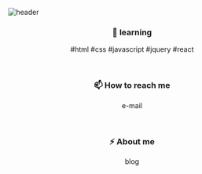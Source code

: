 ![header](https://capsule-render.vercel.app/api?type=wave&color=auto&height=300&section=header&text=Yeeun%20Lee&fontSize=80&animation=fadeIn1.5s&fontColor=ffffff)


<h3 align="center"> 🌱 learning  </h3>
<p align="center">
#html #css #javascript #jquery #react
</p>
<br>
<h3 align="center"> 📫 How to reach me </h3>
<p align="center"> e-mail </p>
<br>
<h3 align="center"> ⚡ About me </h3>
<p align="center"> blog </p>

<!--
**yegri/yegri** is a ✨ _special_ ✨ repository bec![Uploading github_readme.jpg…]()
ause its `README.md` (this file) appears on your GitHub profile.

Here are some ideas to get you started:

- 🔭 I’m currently working on ...
- 🌱 I’m currently learning ...
- 👯 I’m looking to collaborate on ...
- 🤔 I’m looking for help with ...
- 💬 Ask me about ...
- 📫 How to reach me: ...
- 😄 Pronouns: ...
- ⚡ Fun fact: ...
-->
